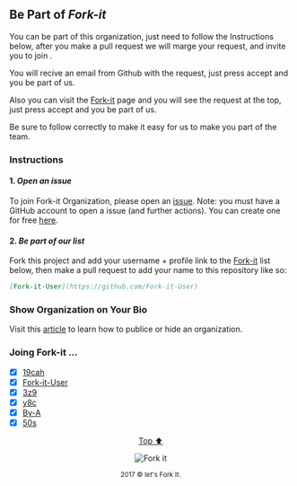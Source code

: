 <p id="top"><p>

## Be Part of  _**Fork-it**_

You can be part of this organization, just need to follow the Instructions below, after you make a pull request we will marge your request, and invite you to join .

You will recive an email from Github with the request, just press accept and you be part of us. 

Also you can visit the [Fork-it](https://github.com/fork-it/) page and you will see the request at the top, just press accept and you be part of us.

Be sure to follow correctly to make it easy for us to make you part of the team.

### Instructions
#### 1. _Open an issue_
To join Fork-it Organization, please open an [issue](https://github.com/fork-it/join/issues/new?title=Please%20add%20me%20to%20the%20Fork%20it&body=Thank%20you). Note: you must have a GitHub account to open a issue (and further actions). You can create one for free [here](https://github.com/signup).
#### 2. _Be part of our list_
Fork this project and add your username + profile link to the [Fork-it](https://github.com/fork-it/join) list below, then make a pull request to add your name to this repository like so:

```markdown
[Fork-it-User](https://github.com/Fork-it-User)
```

### Show Organization on Your Bio

Visit this [article](https://help.github.com/articles/publicizing-or-hiding-organization-membership/) to learn how to publice or hide an organization.

### Joing Fork-it ...

- [x] [19cah](https://github.com/19cah)
- [x] [Fork-it-User](https://github.com/Fork-it-User)
- [x] [3z9](https://github.com/3z9)
- [x] [y8c](https://github.com/y8c)
- [x] [By-A](https://github.com/by-a)
- [x] [50s](https://github.com/50s)

<html>
	<p align="center">
	    <a href="#top">Top ⬆️ </a>
	</p>
	<p align="center">
	    <img src="assets/fork/fork50px.png" alt="Fork it">
	</p>
	<p align="center">
	    <small>2017 &copy let's Fork It. </small>
	</p>
</html>

